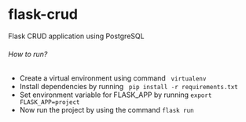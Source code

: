 # flask-crud
Flask CRUD application using PostgreSQL

<h6> How to run? </h6>
<ul>
    <li>Create a virtual environment using command <code> virtualenv <the name of your environment> </code> </li>
    <li> Install dependencies by running
        <code> pip install -r requirements.txt </code>
    </li>
    <li>Set environment variable for FLASK_APP by running <code>export FLASK_APP=project </code>
    <li>Now run the project by using the command <code>flask run </code>
</ul>
